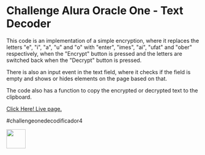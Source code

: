 # Challenge Alura Oracle One - Text Decoder


This code is an implementation of a simple encryption, where it replaces the letters "e", "i", "a", "u" and "o" with "enter", "imes", "ai", "ufat" and "ober" respectively, when the "Encrypt" button is pressed and the letters are switched back when the "Decrypt" button is pressed.

There is also an input event in the text field, where it checks if the field is empty and shows or hides elements on the page based on that.

The code also has a function to copy the encrypted or decrypted text to the clipboard.

<a href="https://raphaelabenom.github.io/oracle-one-text-decoder/src/index.html">Click Here! Live page.</a>

#challengeonedecodificador4

<img align="center" height="50" width="50" src="https://i.ibb.co/0jbzft6/cms-files-10224-1671211139-Prancheta-3.png">
